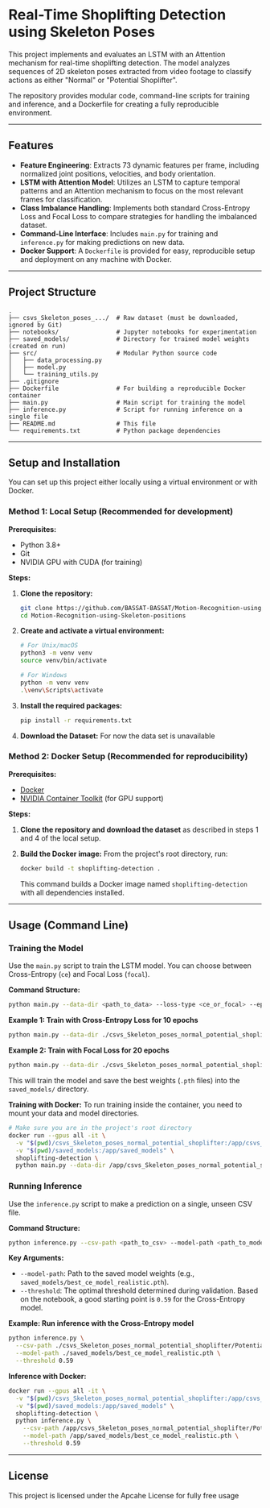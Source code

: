 # Real-Time Shoplifting Detection using Skeleton Poses

This project implements and evaluates an LSTM with an Attention mechanism for real-time shoplifting detection. The model analyzes sequences of 2D skeleton poses extracted from video footage to classify actions as either "Normal" or "Potential Shoplifter".

The repository provides modular code, command-line scripts for training and inference, and a Dockerfile for creating a fully reproducible environment.

---

## Features

-   **Feature Engineering**: Extracts 73 dynamic features per frame, including normalized joint positions, velocities, and body orientation.
-   **LSTM with Attention Model**: Utilizes an LSTM to capture temporal patterns and an Attention mechanism to focus on the most relevant frames for classification.
-   **Class Imbalance Handling**: Implements both standard Cross-Entropy Loss and Focal Loss to compare strategies for handling the imbalanced dataset.
-   **Command-Line Interface**: Includes `main.py` for training and `inference.py` for making predictions on new data.
-   **Docker Support**: A `Dockerfile` is provided for easy, reproducible setup and deployment on any machine with Docker.

---

## Project Structure

```
.
├── csvs_Skeleton_poses_.../  # Raw dataset (must be downloaded, ignored by Git)
├── notebooks/                # Jupyter notebooks for experimentation
├── saved_models/             # Directory for trained model weights (created on run)
├── src/                      # Modular Python source code
│   ├── data_processing.py
│   ├── model.py
│   └── training_utils.py
├── .gitignore
├── Dockerfile                # For building a reproducible Docker container
├── main.py                   # Main script for training the model
├── inference.py              # Script for running inference on a single file
├── README.md                 # This file
└── requirements.txt          # Python package dependencies
```

---

## Setup and Installation

You can set up this project either locally using a virtual environment or with Docker.

### Method 1: Local Setup (Recommended for development)

**Prerequisites:**
-   Python 3.8+
-   Git
-   NVIDIA GPU with CUDA (for training)

**Steps:**

1.  **Clone the repository:**
    ```bash
    git clone https://github.com/BASSAT-BASSAT/Motion-Recognition-using-Skeleton-positions.git
    cd Motion-Recognition-using-Skeleton-positions
    ```

2.  **Create and activate a virtual environment:**
    ```bash
    # For Unix/macOS
    python3 -m venv venv
    source venv/bin/activate

    # For Windows
    python -m venv venv
    .\venv\Scripts\activate
    ```

3.  **Install the required packages:**
    ```bash
    pip install -r requirements.txt
    ```

4.  **Download the Dataset:**
     For now the data set is unavailable
### Method 2: Docker Setup (Recommended for reproducibility)

**Prerequisites:**
-   [Docker](https://www.docker.com/get-started)
-   [NVIDIA Container Toolkit](https://docs.nvidia.com/datacenter/cloud-native/container-toolkit/latest/install-guide.html) (for GPU support)

**Steps:**

1.  **Clone the repository and download the dataset** as described in steps 1 and 4 of the local setup.

2.  **Build the Docker image:**
    From the project's root directory, run:
    ```bash
    docker build -t shoplifting-detection .
    ```
    This command builds a Docker image named `shoplifting-detection` with all dependencies installed.

---

## Usage (Command Line)

### Training the Model

Use the `main.py` script to train the LSTM model. You can choose between Cross-Entropy (`ce`) and Focal Loss (`focal`).

**Command Structure:**
```bash
python main.py --data-dir <path_to_data> --loss-type <ce_or_focal> --epochs <num_epochs>
```

**Example 1: Train with Cross-Entropy Loss for 10 epochs**
```bash
python main.py --data-dir ./csvs_Skeleton_poses_normal_potential_shoplifter --loss-type ce --epochs 10
```

**Example 2: Train with Focal Loss for 20 epochs**
```bash
python main.py --data-dir ./csvs_Skeleton_poses_normal_potential_shoplifter --loss-type focal --epochs 20
```
This will train the model and save the best weights (`.pth` files) into the `saved_models/` directory.

**Training with Docker:**
To run training inside the container, you need to mount your data and model directories.

```bash
# Make sure you are in the project's root directory
docker run --gpus all -it \
  -v "$(pwd)/csvs_Skeleton_poses_normal_potential_shoplifter:/app/csvs_Skeleton_poses_normal_potential_shoplifter" \
  -v "$(pwd)/saved_models:/app/saved_models" \
  shoplifting-detection \
  python main.py --data-dir /app/csvs_Skeleton_poses_normal_potential_shoplifter --loss-type ce
```

### Running Inference

Use the `inference.py` script to make a prediction on a single, unseen CSV file.

**Command Structure:**
```bash
python inference.py --csv-path <path_to_csv> --model-path <path_to_model.pth> --threshold <value>
```

**Key Arguments:**
-   `--model-path`: Path to the saved model weights (e.g., `saved_models/best_ce_model_realistic.pth`).
-   `--threshold`: The optimal threshold determined during validation. Based on the notebook, a good starting point is `0.59` for the Cross-Entropy model.

**Example: Run inference with the Cross-Entropy model**
```bash
python inference.py \
  --csv-path ./csvs_Skeleton_poses_normal_potential_shoplifter/Potential_shoplifter/video_0001_poses.csv \
  --model-path ./saved_models/best_ce_model_realistic.pth \
  --threshold 0.59
```

**Inference with Docker:**
```bash
docker run --gpus all -it \
  -v "$(pwd)/csvs_Skeleton_poses_normal_potential_shoplifter:/app/csvs_Skeleton_poses_normal_potential_shoplifter" \
  -v "$(pwd)/saved_models:/app/saved_models" \
  shoplifting-detection \
  python inference.py \
    --csv-path /app/csvs_Skeleton_poses_normal_potential_shoplifter/Potential_shoplifter/video_0001_poses.csv \
    --model-path /app/saved_models/best_ce_model_realistic.pth \
    --threshold 0.59
```

---

## License

This project is licensed under the Apcahe License for fully free usage